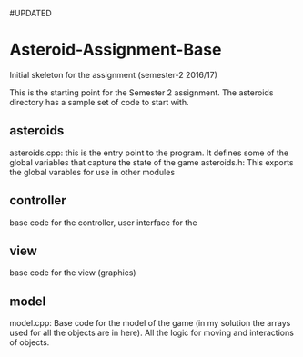 #UPDATED

# Asteroid-Assignment-Base
Initial skeleton for the assignment (semester-2 2016/17)

This is the starting point for the Semester 2 assignment.
The asteroids directory has a sample set of code to start with.

## asteroids
asteroids.cpp:
 this is the entry point to the program.  It defines some of the global variables that capture the state of the game
asteroids.h:
  This exports the global varables for use in other modules
  
## controller
base code for the controller, user interface for the 

## view
base code for the view (graphics)

## model 
model.cpp:
 Base code for the model of the game (in my solution the arrays used for all the objects are in here).
 All the logic for moving and interactions of objects.
 
